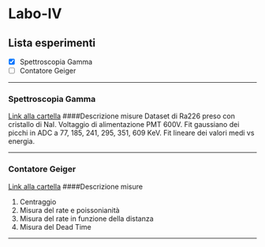 # Labo-IV
## Lista esperimenti
- [x] Spettroscopia Gamma
- [ ] Contatore Geiger
___


### Spettroscopia Gamma

[Link alla cartella](/GammaSpectroscopy)
####Descrizione misure
Dataset di Ra226 preso con cristallo di NaI. Voltaggio di alimentazione PMT 600V.
Fit gaussiano dei picchi in ADC a 77, 185, 241, 295, 351, 609 KeV.
Fit lineare dei valori medi vs energia.
___

### Contatore Geiger

[Link alla cartella](/Geiger)
####Descrizione misure

1. Centraggio
1. Misura del rate e poissonianità
1. Misura del rate in funzione della distanza
1. Misura del Dead Time
___

